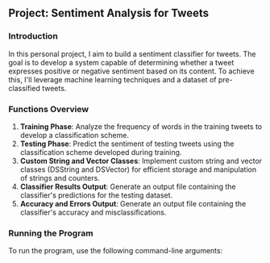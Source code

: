 ## Project: Sentiment Analysis for Tweets

### Introduction
In this personal project, I aim to build a sentiment classifier for tweets. The goal is to develop a system capable of determining whether a tweet expresses positive or negative sentiment based on its content. To achieve this, I'll leverage machine learning techniques and a dataset of pre-classified tweets.

### Functions Overview
1. **Training Phase**: Analyze the frequency of words in the training tweets to develop a classification scheme.
2. **Testing Phase**: Predict the sentiment of testing tweets using the classification scheme developed during training.
3. **Custom String and Vector Classes**: Implement custom string and vector classes (DSString and DSVector) for efficient storage and manipulation of strings and counters.
4. **Classifier Results Output**: Generate an output file containing the classifier's predictions for the testing dataset.
5. **Accuracy and Errors Output**: Generate an output file containing the classifier's accuracy and misclassifications.

### Running the Program
To run the program, use the following command-line arguments:
